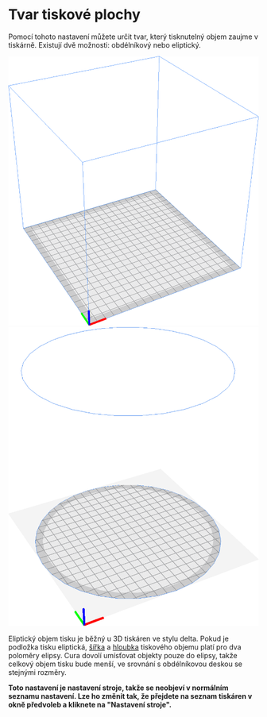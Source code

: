 Tvar tiskové plochy
====
Pomocí tohoto nastavení můžete určit tvar, který tisknutelný objem zaujme v tiskárně. Existují dvě možnosti: obdélníkový nebo eliptický.

![Obdélníková plocha tisku](../../../articles/images/machine_shape_rectangular.png)
![Eliptická plocha tisku](../../../articles/images/machine_shape_elliptic.png)

Eliptický objem tisku je běžný u 3D tiskáren ve stylu delta. Pokud je podložka tisku eliptická, [šířka](machine_width.md) a [hloubka](machine_depth.md) tiskového objemu platí pro dva poloměry elipsy. Cura dovolí umísťovat objekty pouze do elipsy, takže celkový objem tisku bude menší, ve srovnání s obdélníkovou deskou se stejnými rozměry.

**Toto nastavení je nastavení stroje, takže se neobjeví v normálním seznamu nastavení. Lze ho změnit tak, že přejdete na seznam tiskáren v okně předvoleb a kliknete na "Nastavení stroje".**